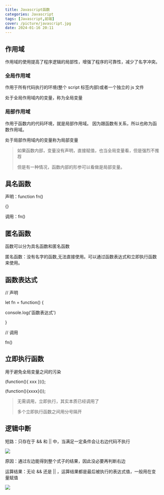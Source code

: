```yaml
---
title: Javascript函数
categories: Javascript
tags: [Javascript,前端]
cover: /picture/javascript.jpg
date: 2024-01-16 20:11
---
```




## 作用域

作用域的使用提高了程序逻辑的局部性，增强了程序的可靠性，减少了名字冲突。

### 全局作用域

作用于所有代码执行的环境(整个 script 标签内部)或者一个独立的 js 文件

处于全局作用域内的变量，称为全局变量

### 局部作用域

作用于函数内的代码环境，就是局部作用域。 因为跟函数有关系，所以也称为函数作用域。

处于局部作用域内的变量称为局部变量

> 如果函数内部，变量没有声明，直接赋值，也当全局变量看，但是强烈不推荐
>
> 但是有一种情况，函数内部的形参可以看做是局部变量。

## 具名函数

声明：function fn()

{}

调用：fn()

## 匿名函数

函数可以分为具名函数和匿名函数

匿名函数：没有名字的函数,无法直接使用。可以通过函数表达式和立即执行函数来使用。

## 函数表达式

// 声明 &#x20;

let fn = function() {  &#x20;

console.log('函数表达式') &#x20;

} &#x20;

// 调用 &#x20;

fn()

## 立即执行函数

用于避免全局变量之间的污染

(function(){ xxx  })(); &#x20;

(function(){xxxx}());

> 无需调用，立即执行，其实本质已经调用了
>
> 多个立即执行函数之间用分号隔开

## 逻辑中断

短路：只存在于 && 和 || 中，当满足一定条件会让右边代码不执行

![](image_rEM2QKa6AE.png)

原因：通过左边能得到整个式子的结果，因此没必要再判断右边

运算结果：无论 && 还是 || ，运算结果都是最后被执行的表达式值，一般用在变量赋值

![](image_0aua8df-dk.png)
